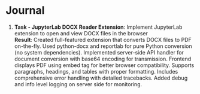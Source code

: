 # Journal

1. **Task - JupyterLab DOCX Reader Extension**: Implement JupyterLab extension to open and view DOCX files in the browser<br>
    **Result**: Created full-featured extension that converts DOCX files to PDF on-the-fly. Used python-docx and reportlab for pure Python conversion (no system dependencies). Implemented server-side API handler for document conversion with base64 encoding for transmission. Frontend displays PDF using embed tag for better browser compatibility. Supports paragraphs, headings, and tables with proper formatting. Includes comprehensive error handling with detailed tracebacks. Added debug and info level logging on server side for monitoring.
